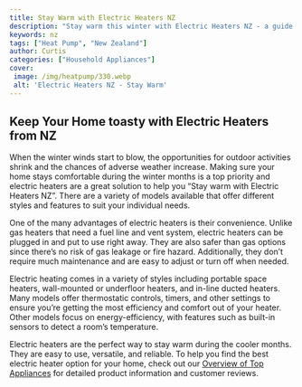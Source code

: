 ```yaml
---
title: Stay Warm with Electric Heaters NZ
description: "Stay warm this winter with Electric Heaters NZ - a guide to choosing and using electric heaters and other tips to help you beat the colder temperatures"
keywords: nz
tags: ["Heat Pump", "New Zealand"]
author: Curtis
categories: ["Household Appliances"]
cover: 
 image: /img/heatpump/330.webp
 alt: 'Electric Heaters NZ - Stay Warm'
---
```

## Keep Your Home toasty with Electric Heaters from NZ

When the winter winds start to blow, the opportunities for outdoor activities shrink and the chances of adverse weather increase. Making sure your home stays comfortable during the winter months is a top priority and electric heaters are a great solution to help you “Stay warm with Electric Heaters NZ”. There are a variety of models available that offer different styles and features to suit your individual needs.

One of the many advantages of electric heaters is their convenience. Unlike gas heaters that need a fuel line and vent system, electric heaters can be plugged in and put to use right away. They are also safer than gas options since there’s no risk of gas leakage or fire hazard. Additionally, they don’t require much maintenance and are easy to adjust or turn off when needed.

Electric heating comes in a variety of styles including portable space heaters, wall-mounted or underfloor heaters, and in-line ducted heaters. Many models offer thermostatic controls, timers, and other settings to ensure you’re getting the most efficiency and comfort out of your heater. Other models focus on energy-efficiency, with features such as built-in sensors to detect a room’s temperature.

Electric heaters are the perfect way to stay warm during the cooler months. They are easy to use, versatile, and reliable. To help you find the best electric heater option for your home, check out our [Overview of Top Appliances](./pages/appliance-overview) for detailed product information and customer reviews.
